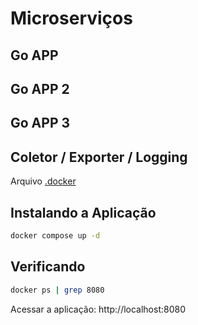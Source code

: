 # Microserviços

## Go APP


## Go APP 2


## Go APP 3 


## Coletor / Exporter / Logging

Arquivo [.docker](./.docker/otel-collector-config.yaml)

## Instalando a Aplicação 

```bash 
docker compose up -d
```

## Verificando 

```bash 
docker ps | grep 8080
```


Acessar a aplicação: http://localhost:8080

